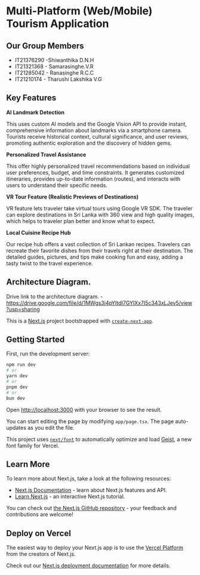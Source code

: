 # Multi-Platform (Web/Mobile) Tourism Application
## Our Group Members

- IT21376290 -Shiwanthika D.N.H
- IT21321368 - Samarasinghe.V.R
- IT21285042 - Ranasinghe R.C.C
- IT21210174 - Tharushi Lakshika V.G

## Key Features
**AI Landmark Detection**
  
This uses custom AI models and the Google Vision API to provide instant, comprehensive information about landmarks via a smartphone camera. Tourists receive historical context, cultural significance, and user reviews, promoting authentic exploration and the discovery of hidden gems.

**Personalized Travel Assistance**

This offer highly personalized travel recommendations based on individual user preferences, budget, and time constraints. It generates customized itineraries, provides up-to-date information (routes), and interacts with users to understand their specific needs.

**VR Tour Feature (Realistic Previews of Destinations)**

VR feature lets traveler take virtual tours using Google VR SDK. The traveler can explore destinations in Sri Lanka with 360 view and high quality images, which helps to traveler plan better and know what to expect. 

**Local Cuisine Recipe Hub**

Our recipe hub offers a vast collection of Sri Lankan recipes. Travelers can recreate their favorite dishes from their travels right at their destination. The detailed guides, pictures, and tips make cooking fun and easy, adding a tasty twist to the travel experience.

## Architecture Diagram. 

Drive link to the architecture diagram. - https://drive.google.com/file/d/1MWgs3j4pYltdI7GYlXx7I5c343xLJev5/view?usp=sharing


This is a [Next.js](https://nextjs.org) project bootstrapped with [`create-next-app`](https://nextjs.org/docs/app/api-reference/cli/create-next-app).

## Getting Started

First, run the development server:

```bash
npm run dev
# or
yarn dev
# or
pnpm dev
# or
bun dev
```

Open [http://localhost:3000](http://localhost:3000) with your browser to see the result.

You can start editing the page by modifying `app/page.tsx`. The page auto-updates as you edit the file.

This project uses [`next/font`](https://nextjs.org/docs/app/building-your-application/optimizing/fonts) to automatically optimize and load [Geist](https://vercel.com/font), a new font family for Vercel.

## Learn More

To learn more about Next.js, take a look at the following resources:

- [Next.js Documentation](https://nextjs.org/docs) - learn about Next.js features and API.
- [Learn Next.js](https://nextjs.org/learn) - an interactive Next.js tutorial.

You can check out [the Next.js GitHub repository](https://github.com/vercel/next.js) - your feedback and contributions are welcome!

## Deploy on Vercel

The easiest way to deploy your Next.js app is to use the [Vercel Platform](https://vercel.com/new?utm_medium=default-template&filter=next.js&utm_source=create-next-app&utm_campaign=create-next-app-readme) from the creators of Next.js.

Check out our [Next.js deployment documentation](https://nextjs.org/docs/app/building-your-application/deploying) for more details.
